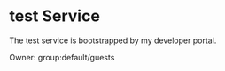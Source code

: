 # test Service

The test service is bootstrapped by my developer portal.

Owner: group:default/guests
